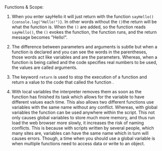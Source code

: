 Functions & Scope:

1) When you enter sayHello it will just return with the function `sayHello(){console.log("Hello!")}`. In other words without the `()`the return will be what the function is. When the `()` are added, so the function reads `sayHello()`, the `()` evokes the function, the function runs, and the return message becomes "Hello!".

2) The difference between parameters and arguments is subtle but when a function is declared and you can see the words in the parentheses, those words act like variables and are the parameters. Whereas, when a function is being called and the code specifies real numbers to be used, the values are called arguments.

3) The keyword `return` is used to stop the execution of a function and return a value to the code that called the function .    

4) With local variables the interpreter removes them as soon as the function has finished its task which allows for the variable to have different values each time. This also allows two different functions use variables with the same name without any conflict. Whereas, with global variables the function can be used anywhere within the script. This not only causes global variables to store much more memory, and thus run load the web browser more slowly, it increases the risk of naming conflicts. This is because with scripts written by several people, which many sites are, variables can have the same name which in turn will causes errors. Though, a time when you should use a global variable is when multiple functions need to access data or write to an object. 
